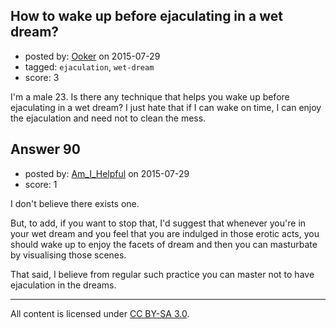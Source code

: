 ## How to wake up before ejaculating in a wet dream?

- posted by: [Ooker](https://stackexchange.com/users/3908836/ooker) on 2015-07-29
- tagged: `ejaculation`, `wet-dream`
- score: 3

I'm a male 23. Is there any technique that helps you wake up before ejaculating in a wet dream? I just hate that if I can wake on time, I can enjoy the ejaculation and need not to clean the mess.


## Answer 90

- posted by: [Am_I_Helpful](https://stackexchange.com/users/4256604/am-i-helpful) on 2015-07-29
- score: 1

I don't believe there exists one.

But, to add, if you want to stop that, I'd suggest that whenever you're in your wet dream and you feel that you are indulged in those erotic acts, you should wake up to enjoy the facets of dream and then you can masturbate by visualising those scenes.

That said, I believe from regular such practice you can master not to have ejaculation in the dreams. 



---

All content is licensed under [CC BY-SA 3.0](https://creativecommons.org/licenses/by-sa/3.0/).
